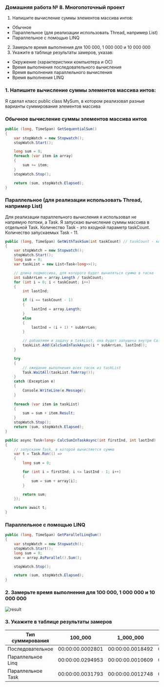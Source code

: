 ### Домашняя работа № 8. Многопоточный проект
1. Напишите вычисление суммы элементов массива интов:
* Обычное
* Параллельное (для реализации использовать Thread, например List)
* Параллельное с помощью LINQ
2. Замерьте время выполнения для 100 000, 1 000 000 и 10 000 000
3. Укажите в таблице результаты замеров, указав:
* Окружение (характеристики компьютера и ОС)
* Время выполнения последовательного вычисления
* Время выполнения параллельного вычисления
* Время выполнения LINQ

### 1. Напишите вычисление суммы элементов массива интов:
Я сделал класс public class MySum, в котором реализовал разные варианты суммирования элементов массива

### Обычное вычисление суммы элементов массива интов

```cs
public (long, TimeSpan) GetSequentialSum()
{
    var stopWatch = new Stopwatch();
    stopWatch.Start();

    long sum = 0;
    foreach (var item in array)
    {
        sum += item;
    }
    stopWatch.Stop();

    return (sum, stopWatch.Elapsed);
}
```

### Параллельное (для реализации использовать Thread, например List)
Для реализации параллельного вычисления я использовал не напрямую потоки, а Task. 
Я запускаю вычисление суммы массива в отдельной Task. Количество Task - это входной параметр taskCount. Количество запускаемых Task - 11.
```cs
public (long, TimeSpan) GetWithTaskSum(int taskCount) // taskCount - количество тасок, с помощью которых будет вычисляться сумма
{
    var stopWatch = new Stopwatch();
    stopWatch.Start();
    long sum = 0;
    var taskList = new List<Task<long>>();

    // длина подмассива, для которого будет вычиляться сумма в таске
    int subArrLen = array.Length / taskCount;
    for (int i = 0; i < taskCount; i++)
    {
        int lastInd;

        if (i == taskCount - 1)
        {
            lastInd = array.Length;
        }
        else
        {
            lastInd = (i + 1) * subArrLen;
        }

        // добавляем и задачу в taskList, она будет запущена внутри CalcSumInTaskAsync 
        taskList.Add(CalcSumInTaskAsync(i * subArrLen, lastInd));
    }

    try
    {
        // ожидание выполнения всех тасок из taskList
        Task.WaitAll(taskList.ToArray());                
    }
    catch (Exception e)
    {
        Console.WriteLine(e.Message);
    }
            
    foreach (var item in taskList)
    {
        sum = sum + item.Result;
    }
    stopWatch.Stop();
    return (sum, stopWatch.Elapsed);
}

public async Task<long> CalcSumInTaskAsync(int firstInd, int lastInd)
{
    // запускаем Task, в которой вычисляется сумма
    var t = Task.Run(() =>
    {
        long sum = 0;

        for (int i = firstInd; i <= lastInd - 1; i++)
        {
            sum = sum + array[i];
        }

        return sum;
    });

    return await t;
}
```

### Параллельное с помощью LINQ
```cs
public (long, TimeSpan) GetParallelLinqSum()
{
    var stopWatch = new Stopwatch();
    stopWatch.Start();
    long sum = 0;
    sum = array.AsParallel().Sum();

    stopWatch.Stop();

    return (sum, stopWatch.Elapsed);
}
```

### 2. Замерьте время выполнения для 100 000, 1 000 000 и 10 000 000
<image src="images/result.png" alt="result">

### 3. Укажите в таблице результаты замеров

| Тип суммирования  | 100_000 | 1_000_000 | 10_000_000 |
| ----------------- | ------- | --------- | ---------- |
| Последовательное  | 00:00:00.0002801 | 00:00:00.0018492 | 00:00:00.0213124 |
| Параллельное Linq | 00:00:00.0294953 | 00:00:00.0010609 | 00:00:00.0118579 |
| Параллельное Task | 00:00:00.0031793 | 00:00:00.0012748 | 00:00:00.0080663 |
